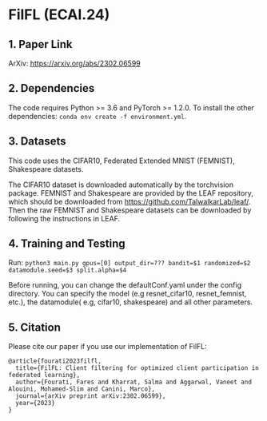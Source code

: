 # FilFL (ECAI.24)
## 1. Paper Link
ArXiv: https://arxiv.org/abs/2302.06599

## 2. Dependencies
The code requires Python >= 3.6 and PyTorch >= 1.2.0. To install the other dependencies: `conda env create -f environment.yml`.

## 3. Datasets
This code uses the CIFAR10, Federated Extended MNIST (FEMNIST), Shakespeare datasets.

The CIFAR10 dataset is downloaded automatically by the torchvision package. 
FEMNIST and Shakespeare are provided by the LEAF repository, which should be downloaded from https://github.com/TalwalkarLab/leaf/. 
Then the raw FEMNIST and Shakespeare datasets can be downloaded by following the instructions in LEAF. 

## 4. Training and Testing
Run:
`python3 main.py gpus=[0] output_dir=??? bandit=$1 randomized=$2 datamodule.seed=$3 split.alpha=$4`

Before running, you can change the defaultConf.yaml under the config directory. You can specify the model (e.g resnet_cifar10, resnet_femnist, etc.), the datamodule( e.g, cifar10, shakespeare) and all other parameters. 

## 5. Citation

Please cite our paper if you use our implementation of FilFL:

```
@article{fourati2023filfl,
  title={FilFL: Client filtering for optimized client participation in federated learning},
  author={Fourati, Fares and Kharrat, Salma and Aggarwal, Vaneet and Alouini, Mohamed-Slim and Canini, Marco},
  journal={arXiv preprint arXiv:2302.06599},
  year={2023}
}
```
